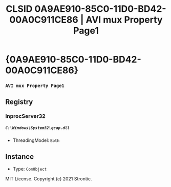 ﻿---
title: "CLSID 0A9AE910-85C0-11D0-BD42-00A0C911CE86 | AVI mux Property Page1"
excerpt: What is COM-Object CLSID 0A9AE910-85C0-11D0-BD42-00A0C911CE86?
---

# {0A9AE910-85C0-11D0-BD42-00A0C911CE86}

### `AVI mux Property Page1`

## Registry


### InprocServer32

##### `C:\Windows\System32\qcap.dll`
* ThreadingModel: `Both`

## Instance

* Type: `ComObject`

MIT License. Copyright (c) 2021 Strontic.


